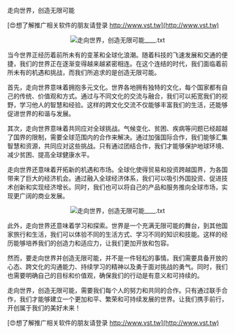 走向世界，创造无限可能

[😍想了解推广相关软件的朋友请登录 http://www.vst.tw](http://www.vst.tw)

 <center><img src="https://vst.tw/MP4/tuiguang/png/6.png" alt="走向世界，创造无限可能____.txt"></center>

当今世界正经历着前所未有的变革和全球化浪潮。随着科技的飞速发展和交通的便捷，我们的世界正在逐渐变得越来越紧密相连。在这个连结的时代，我们面临着前所未有的机遇和挑战，而我们所追求的是创造无限可能。

首先，走向世界意味着拥抱多元文化。世界各地拥有独特的文化，每个国家都有自己的传统、价值观和方式。通过与不同文化的交流与融合，我们可以拓宽我们的视野，学习他人的智慧和经验。这样的跨文化交流不仅能够丰富我们的生活，还能够促进世界的和谐与发展。

其次，走向世界意味着共同应对全球挑战。气候变化、贫困、疾病等问题已经超越了国界的限制，需要全球范围内的合作来解决。通过加强国际合作，我们能够汇集智慧和资源，共同应对这些挑战。只有通过团结合作，我们才能够保护地球环境、减少贫困、提高全球健康水平。

走向世界还意味着开拓新的机遇和市场。全球化使得贸易和投资跨越国界，为各国带来了巨大的经济机会。通过融入全球经济体系，我们可以吸引外国投资、促进技术创新和实现经济增长。同时，我们也可以将自己的产品和服务推向全球市场，实现更广阔的商业发展。

 <center><img src="https://vst.tw/MP4/tuiguang/png/2.png" alt="走向世界，创造无限可能____.txt"></center>

此外，走向世界还意味着学习和探索。世界是一个充满无限可能的舞台，到其他国家旅行和生活，我们可以体验不同的生活方式、学习不同的知识和技能。这样的经历能够培养我们的创造力和适应力，让我们更加开放和包容。

然而，要走向世界并创造无限可能，并不是一件轻松的事情。我们需要具备开放的心态、跨文化的沟通能力、持续学习的精神以及勇于面对挑战的勇气。同时，我们也需要明确自己的目标和价值观，确保我们的行动是有意义和可持续的。

走向世界，创造无限可能，需要我们每个人的努力和共同的合作。只有通过联手合作，我们才能够建立一个更加和平、繁荣和可持续发展的世界。让我们携手前行，开创属于我们的美好未来！

[😍想了解推广相关软件的朋友请登录 http://www.vst.tw](http://www.vst.tw)



